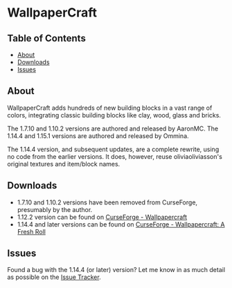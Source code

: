 # WallpaperCraft

## Table of Contents

* [About](#about)
* [Downloads](#downloads)
* [Issues](#issues)

## About

WallpaperCraft adds hundreds of new building blocks in a vast range of colors, integrating classic building blocks like clay, wood, glass and bricks.

The 1.7.10 and 1.10.2 versions are authored and released by AaronMC.
The 1.14.4 and 1.15.1 versions are authored and released by Ommina.

The 1.14.4 version, and subsequent updates, are a complete rewrite, using no code from the earlier versions.  It does, however, reuse oliviaoliviasson's original textures and item/block names.

## Downloads

* 1.7.10 and 1.10.2 versions have been removed from CurseForge, presumably by the author.
* 1.12.2 version can be found on [CurseForge - Wallpapercraft](https://www.curseforge.com/minecraft/mc-mods/wallpapercraft)
* 1.14.4 and later versions can be found on [CurseForge - Wallpapercraft: A Fresh Roll](https://www.curseforge.com/minecraft/mc-mods/wallpapercraft-a-fresh-roll)

## Issues

Found a bug with the 1.14.4 (or later) version?  Let me know in as much detail as possible on the [Issue Tracker](https://github.com/Ommina/WallpaperCraft/issues).

